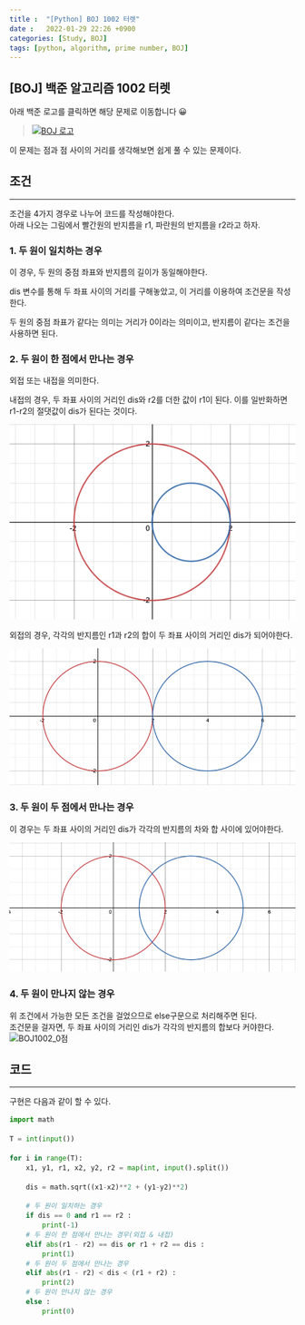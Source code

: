 ```yaml
---
title :  "[Python] BOJ 1002 터렛"
date :   2022-01-29 22:26 +0900
categories: [Study, BOJ]
tags: [python, algorithm, prime number, BOJ]
---
```


## [BOJ] 백준 알고리즘 1002 터렛
아래 백준 로고를 클릭하면 해당 문제로 이동합니다 😀  
> [![BOJ 로고](https://d2gd6pc034wcta.cloudfront.net/images/logo@2x.png)](https://www.acmicpc.net/problem/1002)  


이 문제는 점과 점 사이의 거리를 생각해보면 쉽게 풀 수 있는 문제이다.  

## 조건
---
조건을 4가지 경우로 나누어 코드를 작성해야한다.  
아래 나오는 그림에서 빨간원의 반지름을 r1, 파란원의 반지름을 r2라고 하자.

### 1. 두 원이 일치하는 경우
   이 경우, 두 원의 중점 좌표와 반지름의 길이가 동일해야한다.  

   dis 변수를 통해 두 좌표 사이의 거리를 구해놓았고, 이 거리를 이용하여 조건문을 작성한다.  

   두 원의 중점 좌표가 같다는 의미는 거리가 0이라는 의미이고, 반지름이 같다는 조건을 사용하면 된다.   


### 2. 두 원이 한 점에서 만나는 경우
   외접 또는 내접을 의미한다.  

   내접의 경우, 두 좌표 사이의 거리인 dis와 r2를 더한 값이 r1이 된다. 이를 일반화하면 r1-r2의 절댓값이 dis가 된다는 것이다.  
   
   ![BOJ1002_내접원](/assets/img/BOJ/BOJ1002_내접.png)  

   외접의 경우, 각각의 반지름인 r1과 r2의 합이 두 좌표 사이의 거리인 dis가 되어야한다.  

   ![BOJ1002_외접원](/assets/img/BOJ/BOJ1002_외접.png)  

  

### 3. 두 원이 두 점에서 만나는 경우
   이 경우는 두 좌표 사이의 거리인 dis가 각각의 반지름의 차와 합 사이에 있어야한다.  

   ![BOJ1002_두점](/assets/img/BOJ/BOJ1002_두점.png)  

  

### 4. 두 원이 만나지 않는 경우 
   위 조건에서 가능한 모든 조건을 걸었으므로 else구문으로 처리해주면 된다.  
   조건문을 걸자면, 두 좌표 사이의 거리인 dis가 각각의 반지름의 합보다 커야한다.  
   ![BOJ1002_0점](/assets/img/BOJ/BOJ1002_0점.png)  




## 코드
---
구현은 다음과 같이 할 수 있다.  
```python
import math

T = int(input())

for i in range(T):
    x1, y1, r1, x2, y2, r2 = map(int, input().split())

    dis = math.sqrt((x1-x2)**2 + (y1-y2)**2)

    # 두 원이 일치하는 경우
    if dis == 0 and r1 == r2 :
        print(-1)
    # 두 원이 한 점에서 만나는 경우(외접 & 내접)
    elif abs(r1 - r2) == dis or r1 + r2 == dis :
        print(1)
    # 두 원이 두 점에서 만나는 경우
    elif abs(r1 - r2) < dis < (r1 + r2) :
        print(2)
    # 두 원이 만나지 않는 경우
    else :
        print(0)
```
